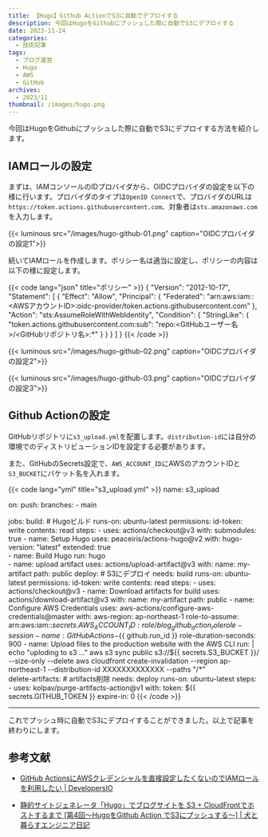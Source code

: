 ```yaml
---
title: 【Hugo】Github ActionでS3に自動でデプロイする
description: 今回はHugoをGithubにプッシュした際に自動でS3にデプロイする
date: 2023-11-24
categories: 
  - 技術記事
tags: 
  - ブログ運営
  - Hugo
  - AWS
  - GitHub
archives: 
  - 2023/11
thumbnail: /images/hugo.png
---
```


今回はHugoをGithubにプッシュした際に自動でS3にデプロイする方法を紹介します。

## IAMロールの設定

まずは、IAMコンソールのIDプロバイダから、OIDCプロバイダの設定を以下の様に行います。プロバイダのタイプは`OpenID Connect`で、プロバイダのURLは`https://token.actions.githubusercontent.com`、対象者は`sts.amazonaws.com`を入力します。

{{< luminous src="/images/hugo-github-01.png" caption="OIDCプロバイダの設定1">}}

続いてIAMロールを作成します。ポリシー名は適当に設定し、ポリシーの内容は以下の様に設定します。

{{< code lang="json" title="ポリシー" >}}
{
  "Version": "2012-10-17",
  "Statement": [
    {
      "Effect": "Allow",
      "Principal": {
        "Federated": "arn:aws:iam::<AWSアカウントID>:oidc-provider/token.actions.githubusercontent.com"
      },
      "Action": "sts:AssumeRoleWithWebIdentity",
      "Condition": {
        "StringLike": {
          "token.actions.githubusercontent.com:sub": "repo:<GitHubユーザー名>/<GitHubリポジトリ名>:*"
        }
      }
    }
  ]
}
{{< /code >}}


{{< luminous src="/images/hugo-github-02.png" caption="OIDCプロバイダの設定2">}}

{{< luminous src="/images/hugo-github-03.png" caption="OIDCプロバイダの設定3">}}

## Github Actionの設定

GitHubリポジトリに`s3_upload.yml`を配置します。`distribution-id`には自分の環境でのディストリビューションIDを設定する必要があります。

また、GitHubのSecrets設定で、`AWS_ACCOUNT_ID`にAWSのアカウントIDと`S3_BUCKET`にバケット名を入れます。

{{< code lang="yml" title="s3_upload.yml" >}}
name: s3_upload

on:
  push:
    branches:
      - main

jobs:
  build: # Hugoビルド
    runs-on: ubuntu-latest
    permissions:
      id-token: write
      contents: read
    steps:
      - uses: actions/checkout@v3
        with:
          submodules: true
      - name: Setup Hugo
        uses: peaceiris/actions-hugo@v2
        with:
          hugo-version: "latest"
          extended: true     
      - name: Build Hugo
        run: hugo          
      - name: upload artifact
        uses: actions/upload-artifact@v3
        with:
          name: my-artifact
          path: public
  deploy: # S3にデプロイ
    needs: build
    runs-on: ubuntu-latest
    permissions:
      id-token: write
      contents: read
    steps:
      - uses: actions/checkout@v3
      - name: Download artifacts for build
        uses: actions/download-artifact@v3
        with:
          name: my-artifact
          path: public
      - name: Configure AWS Credentials
        uses: aws-actions/configure-aws-credentials@master
        with:
          aws-region: ap-northeast-1
          role-to-assume: arn:aws:iam::${{ secrets.AWS_ACCOUNT_ID }}:role/blog_github_action_role
          role-session-name: GitHubActions-${{ github.run_id }}
          role-duration-seconds: 900
      - name: Upload files to the production website with the AWS CLI
        run: |
          echo "uploding to s3 ..."
          aws s3 sync public s3://${{ secrets.S3_BUCKET }}/ --size-only --delete
          aws cloudfront create-invalidation --region ap-northeast-1 --distribution-id XXXXXXXXXXXXX --paths "/*"        
  delete-artifacts: # artifacts削除
    needs: deploy
    runs-on: ubuntu-latest
    steps:
      - uses: kolpav/purge-artifacts-action@v1
        with:
          token: ${{ secrets.GITHUB_TOKEN }}
          expire-in: 0
{{< /code >}}

* * *

これでプッシュ時に自動でS3にデプロイすることができました。以上で記事を終わりにします。

## 参考文献

* [GitHub ActionsにAWSクレデンシャルを直接設定したくないのでIAMロールを利用したい | DevelopersIO](https://dev.classmethod.jp/articles/github-actions-aws-sts-credentials-iamrole/)

* [静的サイトジェネレータ「Hugo」でブログサイトを S3 + CloudFrontでホストするまで [第4回〜HugoをGithub Action でS3にプッシュする〜] | 犬と暮らすエンジニア日記](https://technowanko.com/posts/hugo/004_hugo_build_on_github/)